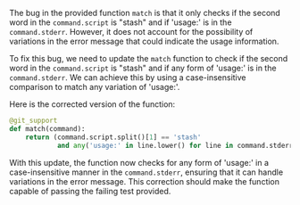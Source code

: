 The bug in the provided function `match` is that it only checks if the second word in the `command.script` is "stash" and if 'usage:' is in the `command.stderr`. However, it does not account for the possibility of variations in the error message that could indicate the usage information.

To fix this bug, we need to update the `match` function to check if the second word in the `command.script` is "stash" and if any form of 'usage:' is in the `command.stderr`. We can achieve this by using a case-insensitive comparison to match any variation of 'usage:'.

Here is the corrected version of the function:

```python
@git_support
def match(command):
    return (command.script.split()[1] == 'stash'
            and any('usage:' in line.lower() for line in command.stderr.split('\n')))
```

With this update, the function now checks for any form of 'usage:' in a case-insensitive manner in the `command.stderr`, ensuring that it can handle variations in the error message. This correction should make the function capable of passing the failing test provided.